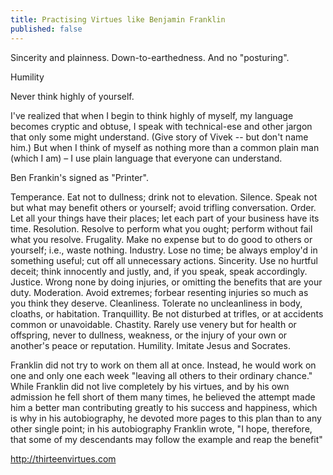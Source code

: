 ```yaml
---
title: Practising Virtues like Benjamin Franklin
published: false
---
```



Sincerity and plainness.
Down-to-earthedness.
And no "posturing".


Humility

Never think highly of yourself.

I've realized that when I begin to think highly of myself, my language becomes cryptic and obtuse, I speak with technical-ese and other jargon that only some might understand. (Give story of Vivek -- but don't name him.) But when I think of myself as nothing more than a common plain man (which I am) – I use plain language that everyone can understand.

Ben Frankin's signed as "Printer".



Temperance. Eat not to dullness; drink not to elevation.
Silence. Speak not but what may benefit others or yourself; avoid trifling conversation.
Order. Let all your things have their places; let each part of your business have its time.
Resolution. Resolve to perform what you ought; perform without fail what you resolve.
Frugality. Make no expense but to do good to others or yourself; i.e., waste nothing.
Industry. Lose no time; be always employ'd in something useful; cut off all unnecessary actions.
Sincerity. Use no hurtful deceit; think innocently and justly, and, if you speak, speak accordingly.
Justice. Wrong none by doing injuries, or omitting the benefits that are your duty.
Moderation. Avoid extremes; forbear resenting injuries so much as you think they deserve.
Cleanliness. Tolerate no uncleanliness in body, cloaths, or habitation.
Tranquillity. Be not disturbed at trifles, or at accidents common or unavoidable.
Chastity. Rarely use venery but for health or offspring, never to dullness, weakness, or the injury of your own or another's peace or reputation.
Humility. Imitate Jesus and Socrates.

Franklin did not try to work on them all at once. Instead, he would work on one and only one each week "leaving all others to their ordinary chance." While Franklin did not live completely by his virtues, and by his own admission he fell short of them many times, he believed the attempt made him a better man contributing greatly to his success and happiness, which is why in his autobiography, he devoted more pages to this plan than to any other single point; in his autobiography Franklin wrote, "I hope, therefore, that some of my descendants may follow the example and reap the benefit"

http://thirteenvirtues.com
